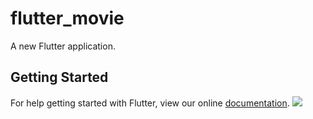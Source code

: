 # flutter_movie

A new Flutter application.

## Getting Started

For help getting started with Flutter, view our online
[documentation](https://flutter.io/).
![](https://user-gold-cdn.xitu.io/2018/7/26/164d5734a522be70?w=520&h=932&f=gif&s=2286225)
